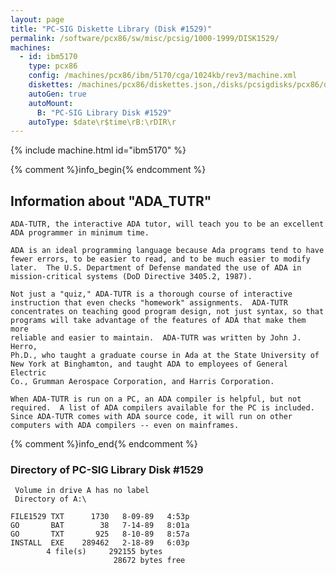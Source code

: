 ```yaml
---
layout: page
title: "PC-SIG Diskette Library (Disk #1529)"
permalink: /software/pcx86/sw/misc/pcsig/1000-1999/DISK1529/
machines:
  - id: ibm5170
    type: pcx86
    config: /machines/pcx86/ibm/5170/cga/1024kb/rev3/machine.xml
    diskettes: /machines/pcx86/diskettes.json,/disks/pcsigdisks/pcx86/diskettes.json
    autoGen: true
    autoMount:
      B: "PC-SIG Library Disk #1529"
    autoType: $date\r$time\rB:\rDIR\r
---
```


{% include machine.html id="ibm5170" %}

{% comment %}info_begin{% endcomment %}

## Information about "ADA_TUTR"

    ADA-TUTR, the interactive ADA tutor, will teach you to be an excellent
    ADA programmer in minimum time.
    
    ADA is an ideal programming language because Ada programs tend to have
    fewer errors, to be easier to read, and to be much easier to modify
    later.  The U.S. Department of Defense mandated the use of ADA in
    mission-critical systems (DoD Directive 3405.2, 1987).
    
    Not just a "quiz," ADA-TUTR is a thorough course of interactive
    instruction that even checks "homework" assignments.  ADA-TUTR
    concentrates on teaching good program design, not just syntax, so that
    programs will take advantage of the features of ADA that make them more
    reliable and easier to maintain.  ADA-TUTR was written by John J. Herro,
    Ph.D., who taught a graduate course in Ada at the State University of
    New York at Binghamton, and taught ADA to employees of General Electric
    Co., Grumman Aerospace Corporation, and Harris Corporation.
    
    When ADA-TUTR is run on a PC, an ADA compiler is helpful, but not
    required.  A list of ADA compilers available for the PC is included.
    Since ADA-TUTR comes with ADA source code, it will run on other
    computers with ADA compilers -- even on mainframes.
{% comment %}info_end{% endcomment %}


### Directory of PC-SIG Library Disk #1529

     Volume in drive A has no label
     Directory of A:\

    FILE1529 TXT      1730   8-09-89   4:53p
    GO       BAT        38   7-14-89   8:01a
    GO       TXT       925   8-10-89   8:57a
    INSTALL  EXE    289462   2-18-89   6:03p
            4 file(s)     292155 bytes
                           28672 bytes free
